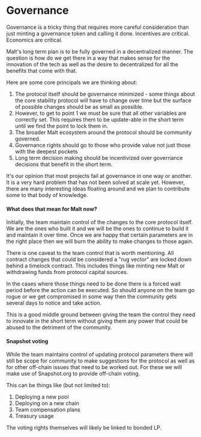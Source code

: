 # Governance

Governance is a tricky thing that requires more careful consideration than just minting a governance token and calling it done. Incentives are critical. Economics are critical. 

Malt's long term plan is to be fully governed in a decentralized manner. The question is how do we get there in a way that makes sense for the innovation of the tech as well as the desire to decentralized for all the benefits that come with that.

Here are some core principals we are thinking about:
1. The protocol itself should be governance minimized - some things about the core stability protocol will have to change over time but the surface of possible changes should be as small as possible.
2. However, to get to point 1 we must be sure that all other variables are correctly set. This requires them to be update-able in the short term until we find the point to lock them in.
3. The broader Malt ecosystem around the protocol should be community governed.
4. Governance rights should go to those who provide value not just those with the deepest pockets
5. Long term decision making should be incentivized over governance decisions that benefit in the short term.

It's our opinion that most projects fail at governance in one way or another. It is a very hard problem that has not been solved at scale yet. However, there are many interesting ideas floating around and we plan to contribute some to that body of knowledge.

#### What does that mean for Malt now?
Initially, the team maintain control of the changes to the core protocol itself. We are the ones who built it and we will be the ones to continue to build it and maintain it over time. Once we are happy that certain parameters are in the right place then we will burn the ability to make changes to those again.

There is one caveat to the team control that is worth mentioning. All contract changes that could be considered a "rug vector" are locked down behind a timelock contract. This includes things like minting new Malt or withdrawing funds from protocol capital sources.

In the cases where those things need to be done there is a forced wait period before the action can be executed. So should anyone on the team go rogue or we get compromised in some way then the community gets several days to notice and take action.

This is a good middle ground between giving the team the control they need to innovate in the short term without giving them any power that could be abused to the detriment of the community.

#### Snapshot voting
While the team maintains control of updating protocol parameters there will still be scope for community to make suggestions for the protocol as well as for other off-chain issues that need to be worked out. For these we will make use of Snapshot.org to provide off-chain voting.

This can be things like (but not limited to):
1. Deploying a new pool
2. Deploying on a new chain
3. Team compensation plans
4. Treasury usage

The voting rights themselves will likely be linked to bonded LP.
